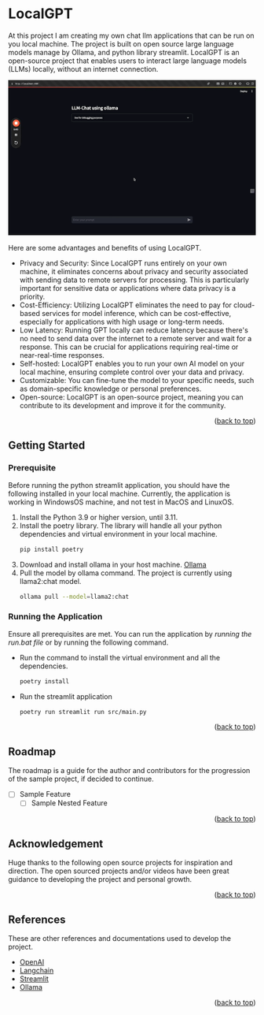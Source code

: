 # LocalGPT
<a name="readme-top"></a>
At this project I am creating my own chat llm applications that can be run on you local machine. The project is built on open source large language models manage by Ollama, and python library streamlit. LocalGPT is an open-source project that enables users to interact large language models (LLMs) locally, without an internet connection. 

![Reference](/.images/Sample.gif)

Here are some advantages and benefits of using LocalGPT.
- Privacy and Security: Since LocalGPT runs entirely on your own machine, it eliminates concerns about privacy and security associated with sending data to remote servers for processing. This is particularly important for sensitive data or applications where data privacy is a priority.
- Cost-Efficiency: Utilizing LocalGPT eliminates the need to pay for cloud-based services for model inference, which can be cost-effective, especially for applications with high usage or long-term needs.
- Low Latency: Running GPT locally can reduce latency because there's no need to send data over the internet to a remote server and wait for a response. This can be crucial for applications requiring real-time or near-real-time responses.
- Self-hosted: LocalGPT enables you to run your own AI model on your local machine, ensuring complete control over your data and privacy.
- Customizable: You can fine-tune the model to your specific needs, such as domain-specific knowledge or personal preferences.
- Open-source: LocalGPT is an open-source project, meaning you can contribute to its development and improve it for the community.
<p align="right">(<a href="#readme-top">back to top</a>)</p>

## Getting Started
### Prerequisite

Before running the python streamlit application, you should have the following installed in your local machine. Currently, the application is working in WindowsOS machine, and not test in MacOS and LinuxOS.
1. Install the Python 3.9 or higher version, until 3.11.
2. Install the poetry library. The library will handle all your python dependencies and virtual environment in your local machine.
    ``` bash
    pip install poetry
    ```
3. Download and install ollama in your host machine. [Ollama](https://ollama.com/)
4. Pull the model by ollama command. The project is currently using llama2:chat model.
    ``` bash
    ollama pull --model=llama2:chat
    ```

### Running the Application

Ensure all prerequisites are met. You can run the application by *running the run.bat file* or by running the following command.
- Run the command to install the virtual environment and all the dependencies.
    ```bash
    poetry install
    ```
- Run the streamlit application
    ```bash
    poetry run streamlit run src/main.py
    ```
<p align="right">(<a href="#readme-top">back to top</a>)</p>

## Roadmap

The roadmap is a guide for the author and contributors for the progression of the sample project, if decided to continue.
- [ ] Sample Feature
    - [ ] Sample Nested Feature
<p align="right">(<a href="#readme-top">back to top</a>)</p>

## Acknowledgement 
Huge thanks to the following open source projects for inspiration and direction. The open sourced projects and/or videos have been great guidance to developing the project and personal growth.
<p align="right">(<a href="#readme-top">back to top</a>)</p>

## References

These are other references and documentations used to develop the project.
- [OpenAI](https://openai.com)
- [Langchain](https://langchain.com)
- [Streamlit](https://streamlit.io)
- [Ollama](https://github.com/m-mizutani/ollama)
<p align="right">(<a href="#readme-top">back to top</a>)</p>
